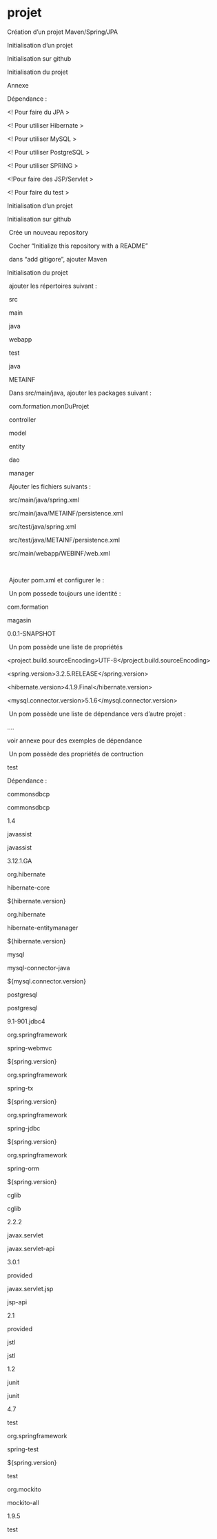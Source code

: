 projet
======
Création d’un projet Maven/Spring/JPA

Initialisation d’un projet

Initialisation sur github

Initialisation du projet

Annexe

Dépendance :

<!­­ Pour faire du JPA ­­>

<!­­ Pour utiliser Hibernate ­­>

<!­­ Pour utiliser MySQL ­­>

<!­­ Pour utiliser PostgreSQL ­­>

<!­­ Pour utiliser SPRING ­­>

<!­­Pour faire des JSP/Servlet ­­>

<!­­ Pour faire du test ­­>

Initialisation d’un projet

Initialisation sur github

­ Crée un nouveau repository

­ Cocher “Initialize this repository with a README”

­ dans “add gitigore”, ajouter Maven

Initialisation du projet

­ ajouter les répertoires suivant :

­ src

­ main

­ java

­ webapp

­ test

­ java

­ META­INF

­ Dans src/main/java, ajouter les packages suivant :

­ com.formation.monDuProjet

­ controller

­ model

­ entity

­ dao

­ manager

­ Ajouter les fichiers suivants :

­ src/main/java/spring.xml

­ src/main/java/META­INF/persistence.xml

­ src/test/java/spring.xml

­ src/test/java/META­INF/persistence.xml

­ src/main/webapp/WEB­INF/web.xml

­

­ Ajouter pom.xml et configurer le :

­ Un pom possede toujours une identité :

<groupId>com.formation</groupId>

<artifactId>magasin</artifactId>

<version>0.0.1-SNAPSHOT</version>

­ Un pom possède une liste de propriétés

<properties>

<project.build.sourceEncoding>UTF-8</project.build.sourceEncoding>

<spring.version>3.2.5.RELEASE</spring.version>

<hibernate.version>4.1.9.Final</hibernate.version>

<mysql.connector.version>5.1.6</mysql.connector.version>

</properties>

­ Un pom possède une liste de dépendance vers d’autre projet :

<dependencies>

....

</dependencies>

voir annexe pour des exemples de dépendance

­ Un pom possède des propriétés de contruction

<build>

<finalName>test</finalName>

<plugins>

<plugin>

</plugin>

</plugins>

</build>

Dépendance :

<!-- Pour faire du JPA -->

<dependency>

<groupId>commons­dbcp</groupId>

<artifactId>commons­dbcp</artifactId>

<version>1.4</version>

</dependency>

<dependency>

<groupId>javassist</groupId>

<artifactId>javassist</artifactId>

<version>3.12.1.GA</version>

</dependency>

<!-- Pour utiliser Hibernate -->

<dependency>

<groupId>org.hibernate</groupId>

<artifactId>hibernate-core</artifactId>

<version>${hibernate.version}</version>

</dependency>

<dependency>

<groupId>org.hibernate</groupId>

<artifactId>hibernate-entitymanager</artifactId>

<version>${hibernate.version}</version>

</dependency>

<!-- Pour utiliser MySQL -->

<dependency>

<groupId>mysql</groupId>

<artifactId>mysql-connector-java</artifactId>

<version>${mysql.connector.version}</version>

</dependency>

<!-- Pour utiliser PostgreSQL -->

<dependency>

<groupId>postgresql</groupId>

<artifactId>postgresql</artifactId>

<version>9.1-901.jdbc4</version>

</dependency>

<!-- Pour utiliser SPRING -->

<dependency>

<groupId>org.springframework</groupId>

<artifactId>spring-webmvc</artifactId>

<version>${spring.version}</version>

</dependency>

<dependency>

<groupId>org.springframework</groupId>

<artifactId>spring-tx</artifactId>

<version>${spring.version}</version>

</dependency>

<dependency>

<groupId>org.springframework</groupId>

<artifactId>spring-jdbc</artifactId>

<version>${spring.version}</version>

</dependency>

<dependency>

<groupId>org.springframework</groupId>

<artifactId>spring-orm</artifactId>

<version>${spring.version}</version>

</dependency>

<!--CGLIBisrequiredtoprocess@Configurationclasses-->

<dependency>

<groupId>cglib</groupId>

<artifactId>cglib</artifactId>

<version>2.2.2</version>

</dependency>

<!--Pour faire des JSP/Servlet -->

<dependency>

<groupId>javax.servlet</groupId>

<artifactId>javax.servlet-api</artifactId>

<version>3.0.1</version>

<scope>provided</scope>

</dependency>

<dependency>

<groupId>javax.servlet.jsp</groupId>

<artifactId>jsp-api</artifactId>

<version>2.1</version>

<scope>provided</scope>

</dependency>

<dependency>

<groupId>jstl</groupId>

<artifactId>jstl</artifactId>

<version>1.2</version>

</dependency>

<!-- Pour faire du test -->

<dependency>

<groupId>junit</groupId>

<artifactId>junit</artifactId>

<version>4.7</version>

<scope>test</scope>

</dependency>

<dependency>

<groupId>org.springframework</groupId>

<artifactId>spring-test</artifactId>

<version>${spring.version}</version>

<scope>test</scope>

</dependency>

<dependency>

<groupId>org.mockito</groupId>

<artifactId>mockito-all</artifactId>

<version>1.9.5</version>

<scope>test</scope>

</dependency>

